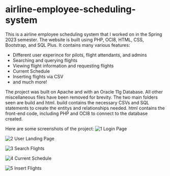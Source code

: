 # airline-employee-scheduling-system

This is a airline employee scheduling system that I worked on in the Spring 2023 semester. 
The website is built using PHP, OCI8, HTML, CSS, Bootstrap, and SQL Plus. 
It contains many various features:
- Different user experince for pilots, flight attendants, and admins
- Searching and querying flights
- Viewing flight information and requesting flights
- Current Schedule
- Inserting flights via CSV
- and much more!

The project was built on Apache and with an Oracle 11g Database. All other miscellaneous files have been removed for brevity.
The two main folders seen are build and html. 
build contains the necessary CSVs and SQL statements to create the entitys and relationships needed.
html contains the front-end code, including PHP and OCI8 to connect to the database created.

Here are some screenshots of the project:
![1](https://user-images.githubusercontent.com/69475242/241304372-32563754-897f-4838-95cb-be1b43978091.png "1")
Login Page

![2](https://user-images.githubusercontent.com/69475242/241304422-2948d96f-24d7-4b42-971c-9f039df16ab2.png "2")
User Landing Page

![3](https://user-images.githubusercontent.com/69475242/241304442-d13e8346-264a-4114-9c88-b1b94c8a4821.png "3")
Search Flights

![4](https://user-images.githubusercontent.com/69475242/241304453-7e671da9-8201-418c-981c-1dadf637bdb6.png "4")
Current Schedule

![5](https://user-images.githubusercontent.com/69475242/241304467-22656d3b-f03a-4e41-9b54-cd27a10a8c9f.png "5")
Insert Flights

